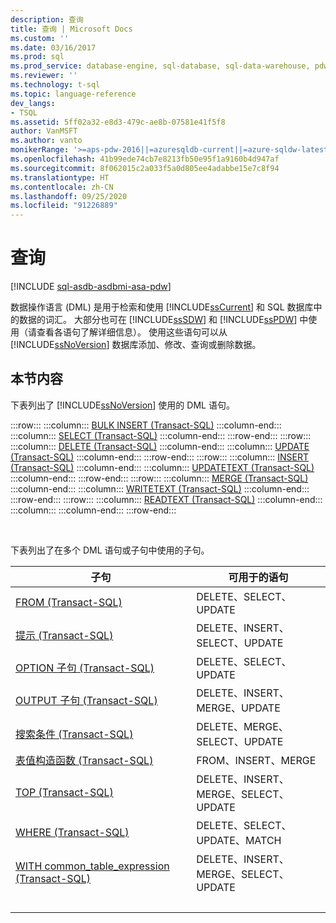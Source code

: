 ```yaml
---
description: 查询
title: 查询 | Microsoft Docs
ms.custom: ''
ms.date: 03/16/2017
ms.prod: sql
ms.prod_service: database-engine, sql-database, sql-data-warehouse, pdw
ms.reviewer: ''
ms.technology: t-sql
ms.topic: language-reference
dev_langs:
- TSQL
ms.assetid: 5ff02a32-e8d3-479c-ae8b-07581e41f5f8
author: VanMSFT
ms.author: vanto
monikerRange: '>=aps-pdw-2016||=azuresqldb-current||=azure-sqldw-latest||>=sql-server-2016||=sqlallproducts-allversions||>=sql-server-linux-2017||=azuresqldb-mi-current'
ms.openlocfilehash: 41b99ede74cb7e8213fb50e95f1a9160b4d947af
ms.sourcegitcommit: 8f062015c2a033f5a0d805ee4adabbe15e7c8f94
ms.translationtype: HT
ms.contentlocale: zh-CN
ms.lasthandoff: 09/25/2020
ms.locfileid: "91226889"
---
```

# <a name="queries"></a>查询

[!INCLUDE [sql-asdb-asdbmi-asa-pdw](../../includes/applies-to-version/sql-asdb-asdbmi-asa-pdw.md)]

  数据操作语言 (DML) 是用于检索和使用 [!INCLUDE[ssCurrent](../../includes/sscurrent-md.md)] 和 SQL 数据库中的数据的词汇。 大部分也可在 [!INCLUDE[ssSDW](../../includes/sssdwfull-md.md)] 和 [!INCLUDE[ssPDW](../../includes/sspdw-md.md)] 中使用（请查看各语句了解详细信息）。 使用这些语句可以从 [!INCLUDE[ssNoVersion](../../includes/ssnoversion-md.md)] 数据库添加、修改、查询或删除数据。  
  
## <a name="in-this-section"></a>本节内容  
 下表列出了 [!INCLUDE[ssNoVersion](../../includes/ssnoversion-md.md)] 使用的 DML 语句。  

:::row:::
    :::column:::
        [BULK INSERT (Transact-SQL)](../../t-sql/statements/bulk-insert-transact-sql.md)
    :::column-end:::
    :::column:::
        [SELECT (Transact-SQL)](../../t-sql/queries/select-transact-sql.md)
    :::column-end:::
:::row-end:::
:::row:::
    :::column:::
        [DELETE (Transact-SQL)](../../t-sql/statements/delete-transact-sql.md)
    :::column-end:::
    :::column:::
        [UPDATE (Transact-SQL)](../../t-sql/queries/update-transact-sql.md)
    :::column-end:::
:::row-end:::
:::row:::
    :::column:::
        [INSERT (Transact-SQL)](../../t-sql/statements/insert-transact-sql.md)
    :::column-end:::
    :::column:::
        [UPDATETEXT (Transact-SQL)](../../t-sql/queries/updatetext-transact-sql.md)
    :::column-end:::
:::row-end:::
:::row:::
    :::column:::
        [MERGE (Transact-SQL)](../../t-sql/statements/merge-transact-sql.md)
    :::column-end:::
    :::column:::
        [WRITETEXT (Transact-SQL)](../../t-sql/queries/writetext-transact-sql.md)
    :::column-end:::
:::row-end:::
:::row:::
    :::column:::
        [READTEXT (Transact-SQL)](../../t-sql/queries/readtext-transact-sql.md)
    :::column-end:::
    :::column:::
    :::column-end:::
:::row-end:::

&nbsp;

 下表列出了在多个 DML 语句或子句中使用的子句。  
  
|子句|可用于的语句|  
|------------|-------------------------------------|  
|[FROM (Transact-SQL)](../../t-sql/queries/from-transact-sql.md)|DELETE、SELECT、UPDATE|  
|[提示 (Transact-SQL)](../../t-sql/queries/hints-transact-sql.md)|DELETE、INSERT、SELECT、UPDATE|  
|[OPTION 子句 (Transact-SQL)](../../t-sql/queries/option-clause-transact-sql.md)|DELETE、SELECT、UPDATE|  
|[OUTPUT 子句 (Transact-SQL)](../../t-sql/queries/output-clause-transact-sql.md)|DELETE、INSERT、MERGE、UPDATE|  
|[搜索条件 (Transact-SQL)](../../t-sql/queries/search-condition-transact-sql.md)|DELETE、MERGE、SELECT、UPDATE|  
|[表值构造函数 (Transact-SQL)](../../t-sql/queries/table-value-constructor-transact-sql.md)|FROM、INSERT、MERGE|  
|[TOP (Transact-SQL)](../../t-sql/queries/top-transact-sql.md)|DELETE、INSERT、MERGE、SELECT、UPDATE|  
|[WHERE (Transact-SQL)](../../t-sql/queries/where-transact-sql.md)|DELETE、SELECT、UPDATE、MATCH|  
|[WITH common_table_expression (Transact-SQL)](../../t-sql/queries/with-common-table-expression-transact-sql.md)|DELETE、INSERT、MERGE、SELECT、UPDATE|  
| &nbsp; | &nbsp; |
